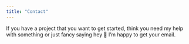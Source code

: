 ```yaml
---
title: "Contact"
---
```


If you have a project that you want to get started, think you need my help with something or just fancy saying hey <span role="img" aria-hidden="true">👋</span> I’m happy to get your email.
